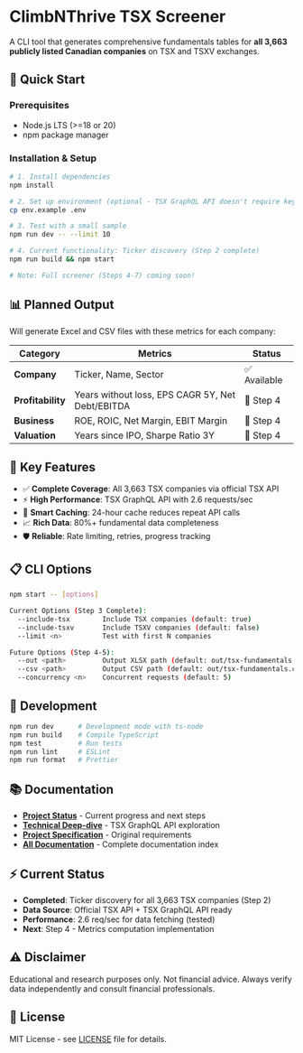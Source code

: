 # ClimbNThrive TSX Screener

A CLI tool that generates comprehensive fundamentals tables for **all 3,663 publicly listed Canadian companies** on TSX and TSXV exchanges.

## 🚀 Quick Start

### Prerequisites
- Node.js LTS (>=18 or 20)
- npm package manager

### Installation & Setup
```bash
# 1. Install dependencies
npm install

# 2. Set up environment (optional - TSX GraphQL API doesn't require keys)
cp env.example .env

# 3. Test with a small sample
npm run dev -- --limit 10

# 4. Current functionality: Ticker discovery (Step 2 complete)
npm run build && npm start

# Note: Full screener (Steps 4-7) coming soon!
```

## 📊 Planned Output

Will generate Excel and CSV files with these metrics for each company:

| Category | Metrics | Status |
|----------|---------|--------|
| **Company** | Ticker, Name, Sector | ✅ Available |
| **Profitability** | Years without loss, EPS CAGR 5Y, Net Debt/EBITDA | 🔄 Step 4 |
| **Business** | ROE, ROIC, Net Margin, EBIT Margin | 🔄 Step 4 |
| **Valuation** | Years since IPO, Sharpe Ratio 3Y | 🔄 Step 4 |

## 🎯 Key Features

- ✅ **Complete Coverage**: All 3,663 TSX companies via official TSX API
- ⚡ **High Performance**: TSX GraphQL API with 2.6 requests/sec
- 💾 **Smart Caching**: 24-hour cache reduces repeat API calls
- 📈 **Rich Data**: 80%+ fundamental data completeness
- 🛡️ **Reliable**: Rate limiting, retries, progress tracking

## 📋 CLI Options

```bash
npm start -- [options]

Current Options (Step 3 Complete):
  --include-tsx        Include TSX companies (default: true)
  --include-tsxv       Include TSXV companies (default: false)
  --limit <n>          Test with first N companies

Future Options (Step 4-5):
  --out <path>         Output XLSX path (default: out/tsx-fundamentals.xlsx)
  --csv <path>         Output CSV path (default: out/tsx-fundamentals.csv)  
  --concurrency <n>    Concurrent requests (default: 5)
```

## 🔧 Development

```bash
npm run dev      # Development mode with ts-node
npm run build    # Compile TypeScript
npm test         # Run tests
npm run lint     # ESLint
npm run format   # Prettier
```

## 📚 Documentation

- **[Project Status](docs/project-status.md)** - Current progress and next steps
- **[Technical Deep-dive](docs/graphql-exploration.md)** - TSX GraphQL API exploration
- **[Project Specification](docs/project-specification.md)** - Original requirements
- **[All Documentation](docs/)** - Complete documentation index

## ⚡ Current Status

- **Completed**: Ticker discovery for all 3,663 TSX companies (Step 2)
- **Data Source**: Official TSX API + TSX GraphQL API ready
- **Performance**: 2.6 req/sec for data fetching (tested)
- **Next**: Step 4 - Metrics computation implementation

## ⚠️ Disclaimer

Educational and research purposes only. Not financial advice. Always verify data independently and consult financial professionals.

## 📄 License

MIT License - see [LICENSE](LICENSE) file for details.
